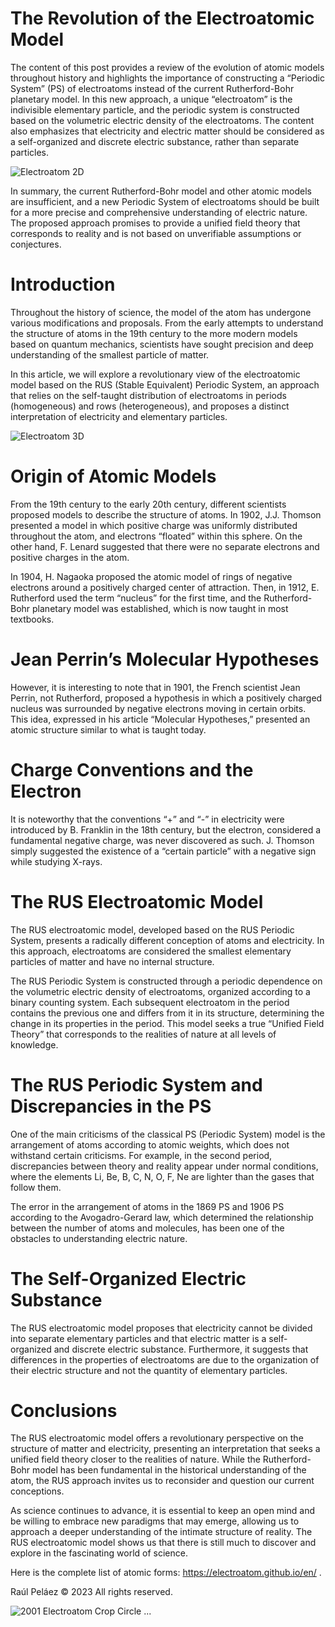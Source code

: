 # The Revolution of the Electroatomic Model
The content of this post provides a review of the evolution of atomic models throughout history and highlights the importance of constructing a “Periodic System” (PS) of electroatoms instead of the current Rutherford-Bohr planetary model. In this new approach, a unique “electroatom” is the indivisible elementary particle, and the periodic system is constructed based on the volumetric electric density of the electroatoms. The content also emphasizes that electricity and electric matter should be considered as a self-organized and discrete electric substance, rather than separate particles.

![Electroatom 2D](../electroatom-1.jpg)

In summary, the current Rutherford-Bohr model and other atomic models are insufficient, and a new Periodic System of electroatoms should be built for a more precise and comprehensive understanding of electric nature. The proposed approach promises to provide a unified field theory that corresponds to reality and is not based on unverifiable assumptions or conjectures.

# Introduction
Throughout the history of science, the model of the atom has undergone various modifications and proposals. From the early attempts to understand the structure of atoms in the 19th century to the more modern models based on quantum mechanics, scientists have sought precision and deep understanding of the smallest particle of matter.

In this article, we will explore a revolutionary view of the electroatomic model based on the RUS (Stable Equivalent) Periodic System, an approach that relies on the self-taught distribution of electroatoms in periods (homogeneous) and rows (heterogeneous), and proposes a distinct interpretation of electricity and elementary particles.

![Electroatom 3D](../electroatom-2.jpg)

# Origin of Atomic Models
From the 19th century to the early 20th century, different scientists proposed models to describe the structure of atoms. In 1902, J.J. Thomson presented a model in which positive charge was uniformly distributed throughout the atom, and electrons “floated” within this sphere. On the other hand, F. Lenard suggested that there were no separate electrons and positive charges in the atom.

In 1904, H. Nagaoka proposed the atomic model of rings of negative electrons around a positively charged center of attraction. Then, in 1912, E. Rutherford used the term “nucleus” for the first time, and the Rutherford-Bohr planetary model was established, which is now taught in most textbooks.

# Jean Perrin’s Molecular Hypotheses
However, it is interesting to note that in 1901, the French scientist Jean Perrin, not Rutherford, proposed a hypothesis in which a positively charged nucleus was surrounded by negative electrons moving in certain orbits. This idea, expressed in his article “Molecular Hypotheses,” presented an atomic structure similar to what is taught today.

# Charge Conventions and the Electron
It is noteworthy that the conventions “+” and “-” in electricity were introduced by B. Franklin in the 18th century, but the electron, considered a fundamental negative charge, was never discovered as such. J. Thomson simply suggested the existence of a “certain particle” with a negative sign while studying X-rays.

# The RUS Electroatomic Model
The RUS electroatomic model, developed based on the RUS Periodic System, presents a radically different conception of atoms and electricity. In this approach, electroatoms are considered the smallest elementary particles of matter and have no internal structure.

The RUS Periodic System is constructed through a periodic dependence on the volumetric electric density of electroatoms, organized according to a binary counting system. Each subsequent electroatom in the period contains the previous one and differs from it in its structure, determining the change in its properties in the period. This model seeks a true “Unified Field Theory” that corresponds to the realities of nature at all levels of knowledge.

# The RUS Periodic System and Discrepancies in the PS
One of the main criticisms of the classical PS (Periodic System) model is the arrangement of atoms according to atomic weights, which does not withstand certain criticisms. For example, in the second period, discrepancies between theory and reality appear under normal conditions, where the elements Li, Be, B, C, N, O, F, Ne are lighter than the gases that follow them.

The error in the arrangement of atoms in the 1869 PS and 1906 PS according to the Avogadro-Gerard law, which determined the relationship between the number of atoms and molecules, has been one of the obstacles to understanding electric nature.

# The Self-Organized Electric Substance
The RUS electroatomic model proposes that electricity cannot be divided into separate elementary particles and that electric matter is a self-organized and discrete electric substance. Furthermore, it suggests that differences in the properties of electroatoms are due to the organization of their electric structure and not the quantity of elementary particles.

# Conclusions
The RUS electroatomic model offers a revolutionary perspective on the structure of matter and electricity, presenting an interpretation that seeks a unified field theory closer to the realities of nature. While the Rutherford-Bohr model has been fundamental in the historical understanding of the atom, the RUS approach invites us to reconsider and question our current conceptions.

As science continues to advance, it is essential to keep an open mind and be willing to embrace new paradigms that may emerge, allowing us to approach a deeper understanding of the intimate structure of reality. The RUS electroatomic model shows us that there is still much to discover and explore in the fascinating world of science.

Here is the complete list of atomic forms: https://electroatom.github.io/en/
.

Raúl Peláez © 2023 All rights reserved.

![2001 Electroatom Crop Circle](../electroatom-cropcirlce-2001.jpg)
...

